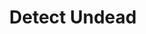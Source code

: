 ---
title: "Detect Undead"

spell:
  schools:
    - name:        "Divination"
      subschools:  []
      descriptors: []
  classes:
    - name: "Cleric"
      abbr: "Clr"
      level: 1
    - name: "Paladin"
      abbr: "Pal"
      level: 1
    - name: "Sorcerer/Wizard"
      abbr: "Sor/Wiz"
      level: 1
  components:         [V, S, M/DF]
  castingTime:        "1 standard action"
  range:              "60 ft."
  area:               "Cone-shaped emanation"
  duration:           "Concentration, up to 1 minute/ level"
  dismissable:        true
  savingThrow:        "None"
  spellResistance:    "No"
  materialComponents: ["A bit of earth from a grave."]
  description:        |
    You can detect the aura that surrounds undead creatures. The amount of information revealed depends on how long you study a particular area.

    1st Round: Presence or absence of undead auras.

    2nd Round: Number of undead auras in the area and the strength of the strongest undead aura present. If you are of good alignment, and the strongest undead aura's strength is overwhelming (see below), and the creature has HD of at least twice your character level, you are stunned for 1 round and the spell ends.

    3rd Round: The strength and location of each undead aura. If an aura is outside your line of sight, then you discern its direction but not its exact location.

    Aura Strength: The strength of an undead aura is determined by the HD of the undead creature, as given on the following table:

    |---
    | HD | Strength
    |-|-
    | 1 or lower | Faint
    | 2-4 | Moderate
    | 5-10 | Strong
    | 11 or higher | Overwhelming
    {: .table .table-bordered .table-hover }

    Lingering Aura: An undead aura lingers after its original source is destroyed. If detect undead is cast and directed at such a location, the spell indicates an aura strength of dim (even weaker than a faint aura). How long the aura lingers at this dim level depends on its original power:

    |---
    | Original Strength | Duration of Lingering Aura
    |-|-
    | Faint | 1d6 rounds
    | Moderate | 1d6 minutes
    | Strong | 1d6x10 minutes
    | Overwhelming | 1d6 days
    {: .table .table-bordered .table-hover }

    Each round, you can turn to detect undead in a new area. The spell can penetrate barriers, but 1 foot of stone, 1 inch of common metal, a thin sheet of lead, or 3 feet of wood or dirt blocks it.
---